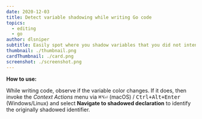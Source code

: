 ```yaml
---
date: 2020-12-03
title: Detect variable shadowing while writing Go code
topics:
  - editing
  - go
author: dlsniper
subtitle: Easily spot where you shadow variables that you did not intend to
thumbnail: ./thumbnail.png
cardThumbnail: ./card.png
screenshot: ./screenshot.png
---
```


**How to use:**

While writing code, observe if the variable color changes. If it does, then invoke the _Context Actions_ menu via <kbd>⌘⌥⏎</kbd> (macOS) / <kbd>Ctrl+Alt+Enter</kbd> (Windows/Linux) and select **Navigate to shadowed declaration** to identify the originally shadowed identifier.
